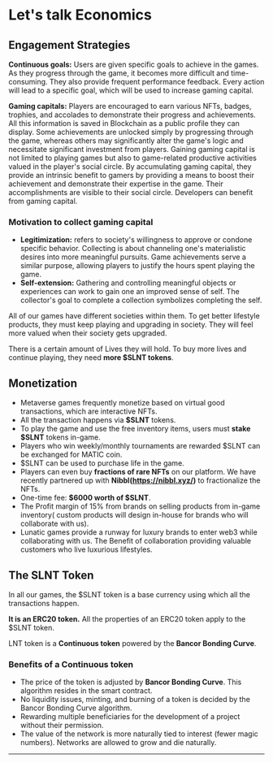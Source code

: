 # Let's talk Economics

## Engagement Strategies

**Continuous goals:** Users are given specific goals to achieve in the games. As they progress through the game, it becomes more difficult and time-consuming. They also provide frequent performance feedback. Every action will lead to a specific goal, which will be used to increase gaming capital.

**Gaming capitals:** Players are encouraged to earn various NFTs, badges, trophies, and accolades to demonstrate their progress and achievements. All this information is saved in Blockchain as a public profile they can display. Some achievements are unlocked simply by progressing through the game, whereas others may significantly alter the game's logic and necessitate significant investment from players. Gaining gaming capital is not limited to playing games but also to game-related productive activities valued in the player's social circle. By accumulating gaming capital, they provide an intrinsic benefit to gamers by providing a means to boost their achievement and demonstrate their expertise in the game. Their accomplishments are visible to their social circle. Developers can benefit from gaming capital.

### Motivation to collect gaming capital

* **Legitimization:** refers to society's willingness to approve or condone specific behavior. Collecting is about channeling one's materialistic desires into more meaningful pursuits. Game achievements serve a similar purpose, allowing players to justify the hours spent playing the game.
* **Self-extension:** Gathering and controlling meaningful objects or experiences can work to gain one an improved sense of self. The collector's goal to complete a collection symbolizes completing the self.

All of our games have different societies within them. To get better lifestyle products, they must keep playing and upgrading in society. They will feel more valued when their society gets upgraded.

There is a certain amount of Lives they will hold. To buy more lives and continue playing, they need **more $SLNT tokens**.

## Monetization

* Metaverse games frequently monetize based on virtual good transactions, which are interactive NFTs.
* All the transaction happens via **$SLNT** tokens.
* To play the game and use the free inventory items, users must **stake $SLNT** tokens in-game.
* Players who win weekly/monthly tournaments are rewarded $SLNT can be exchanged for MATIC coin.
* $SLNT can be used to purchase life in the game.
* Players can even buy **fractions of rare NFTs** on our platform. We have recently partnered up with **Nibbl(**https://nibbl.xyz/**)** to fractionalize the NFTs.
* One-time fee: **$6000 worth of $SLNT**.
* The Profit margin of 15% from brands on selling products from in-game inventory( custom products will design in-house for brands who will collaborate with us).
* Lunatic games provide a runway for luxury brands to enter web3 while collaborating with us. The Benefit of collaboration providing valuable customers who live luxurious lifestyles.

## **The SLNT Token**

In all our games, the $SLNT token is a base currency using which all the transactions happen.

**It is an ERC20 token.** All the properties of an ERC20 token apply to the $SLNT token.

LNT token is a **Continuous token** powered by the **Bancor Bonding Curve**.

### Benefits of a Continuous token

* The price of the token is adjusted by **Bancor Bonding Curve**. This algorithm resides in the smart contract.
* No liquidity issues, minting, and burning of a token is decided by the Bancor Bonding Curve algorithm.
* Rewarding multiple beneficiaries for the development of a project without their permission.
* The value of the network is more naturally tied to interest (fewer magic numbers). Networks are allowed to grow and die naturally.

****

